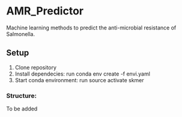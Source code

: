 # AMR_Predictor
Machine learning methods to predict the anti-microbial resistance of Salmonella.

## Setup
1. Clone repository
2. Install dependecies: run conda env create -f envi.yaml
3. Start conda environment: run source activate skmer

### Structure:
To be added

